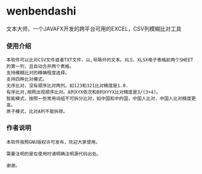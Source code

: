 # wenbendashi
文本大师，一个JAVAFX开发的跨平台可用的EXCEL，CSV列模糊比对工具

### 使用介绍
    本软件可以比对CSV文件或者TXT文件，以,号隔开的文本。XLS，XLSX电子表格前两个SHEET的第一列，且自动合并两个表格。
    支持模糊比对的精确程度选择。
    支持四种比对模式。
    无序比对，没有顺序比对两列。如123和321比对精度是1.0.
    有序比对,按照出现顺序比对。A列XYX依次和B列XYYX比对精度是3/(3+4)。
    智能模式，按照一些常用词组不可拆分比对，如中国和中的国，中国人比对，中国人比对精度更高。
    原子模式，比对A列不能拆除。

### 作者说明
    
    本软件按照GNU版权许可发布，欢迎大家使用。
    
    需要注明的是在使用时请明确注明源代码出处。
    
    谢谢。

